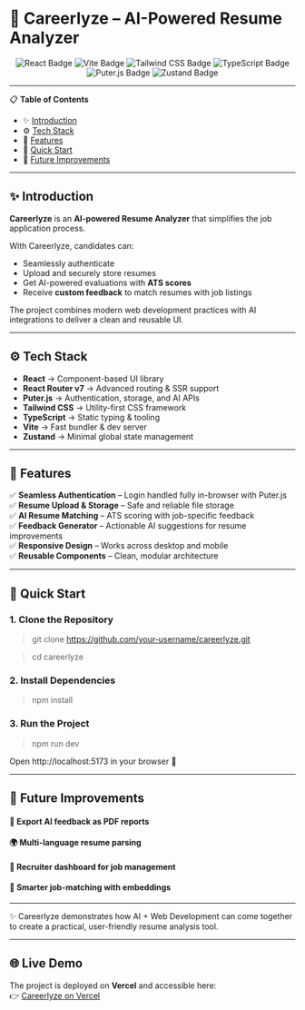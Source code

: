 # 📄 Careerlyze – AI-Powered Resume Analyzer

<p align="center">
  <img src="https://img.shields.io/badge/React-61DAFB?style=for-the-badge&logo=react&logoColor=black" alt="React Badge"/>
  <img src="https://img.shields.io/badge/Vite-646CFF?style=for-the-badge&logo=vite&logoColor=white" alt="Vite Badge"/>
  <img src="https://img.shields.io/badge/Tailwind_CSS-06B6D4?style=for-the-badge&logo=tailwind-css&logoColor=white" alt="Tailwind CSS Badge"/>
  <img src="https://img.shields.io/badge/TypeScript-3178C6?style=for-the-badge&logo=typescript&logoColor=white" alt="TypeScript Badge"/>
  <img src="https://img.shields.io/badge/Puter.js-F5784C?style=for-the-badge&logo=puter&logoColor=white" alt="Puter.js Badge"/>
  <img src="https://img.shields.io/badge/Zustand-222222?style=for-the-badge&logo=zustand&logoColor=white" alt="Zustand Badge"/>
</p>

---


📋 **Table of Contents**

* ✨ [Introduction](#-introduction)
* ⚙️ [Tech Stack](#️-tech-stack)
* 🔋 [Features](#-features)
* 🤸 [Quick Start](#-quick-start)
* 🚀 [Future Improvements](#-future-improvements)

---

## ✨ Introduction

**Careerlyze** is an **AI-powered Resume Analyzer** that simplifies the job application process.

With Careerlyze, candidates can:

* Seamlessly authenticate
* Upload and securely store resumes
* Get AI-powered evaluations with **ATS scores**
* Receive **custom feedback** to match resumes with job listings

The project combines modern web development practices with AI integrations to deliver a clean and reusable UI.

---

## ⚙️ Tech Stack

* **React** → Component-based UI library
* **React Router v7** → Advanced routing & SSR support
* **Puter.js** → Authentication, storage, and AI APIs
* **Tailwind CSS** → Utility-first CSS framework
* **TypeScript** → Static typing & tooling
* **Vite** → Fast bundler & dev server
* **Zustand** → Minimal global state management

---

## 🔋 Features

✅ **Seamless Authentication** – Login handled fully in-browser with Puter.js  
✅ **Resume Upload & Storage** – Safe and reliable file storage  
✅ **AI Resume Matching** – ATS scoring with job-specific feedback  
✅ **Feedback Generator** – Actionable AI suggestions for resume improvements  
✅ **Responsive Design** – Works across desktop and mobile  
✅ **Reusable Components** – Clean, modular architecture

---

## 🤸 Quick Start

### 1. Clone the Repository

> git clone https://github.com/your-username/careerlyze.git

> cd careerlyze

### 2. Install Dependencies
   >npm install

### 3. Run the Project
   > npm run dev


Open http://localhost:5173
in your browser 🚀

---

## 🚀 Future Improvements

#### 📑 Export AI feedback as PDF reports

#### 🌍 Multi-language resume parsing

#### 🏢 Recruiter dashboard for job management

#### 🤖 Smarter job-matching with embeddings

---

✨ Careerlyze demonstrates how AI + Web Development can come together to create a practical, user-friendly resume analysis tool.

---

## 🌐 Live Demo

The project is deployed on **Vercel** and accessible here:  
👉 [Careerlyze on Vercel](https://careerlyze.vercel.app/)


